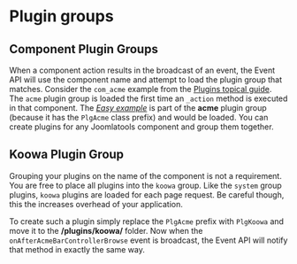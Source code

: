 # Plugin groups		
		
## Component Plugin Groups

When a component action results in the broadcast of an event, the Event API will use the component name and attempt to load the plugin group that matches. Consider the `com_acme` example from the [Plugins topical guide](/framework/plugins.html). The `acme` plugin group is loaded the first time an `_action` method is executed in that component. The [_Easy example_](/framework/plugins.html#easy-example) is part of the **acme** plugin group (because it has the `PlgAcme` class prefix) and would be loaded. You can create plugins for any Joomlatools component and group them together. 

## Koowa Plugin Group

Grouping your plugins on the name of the component is not a requirement. You are free to place all plugins into the `koowa` group. Like the `system` group plugins, `koowa` plugins are loaded for each page request. Be careful though, this the increases overhead of your application.      
		
To create such a plugin simply replace the `PlgAcme` prefix with `PlgKoowa` and move it to the **/plugins/koowa/** folder. Now when the `onAfterAcmeBarControllerBrowse` event is broadcast, the Event API will notify that method in exactly the same way. 

